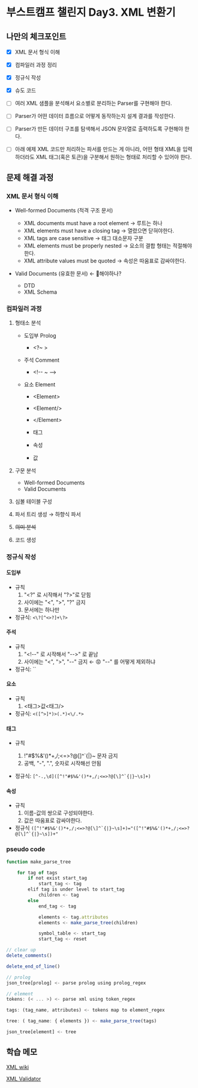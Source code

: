 # 부스트캠프 챌린지 Day3. XML 변환기

## 나만의 체크포인트

-   [x] XML 문서 형식 이해

-   [x] 컴파일러 과정 정리

-   [x] 정규식 작성

-   [x] 슈도 코드

-   [ ] 여러 XML 샘플을 분석해서 요소별로 분리하는 Parser를 구현해야 한다.

-   [ ] Parser가 어떤 데이터 흐름으로 어떻게 동작하는지 설계 결과를 작성한다.

-   [ ] Parser가 만든 데이터 구조를 탐색해서 JSON 문자열로 출력하도록 구현해야 한다.

-   [ ] 아래 예제 XML 코드만 처리하는 파서를 만드는 게 아니라, 어떤 형태 XML을 입력하더라도 XML 태그(혹은 토큰)을 구분해서 원하는 형태로 처리할 수 있어야 한다.

## 문제 해결 과정

### XML 문서 형식 이해

-   Well-formed Documents (적격 구조 문서)

    -   XML documents must have a root element &rightarrow; 루트는 하나
    -   XML elements must have a closing tag &rightarrow; 열렸으면 닫혀야한다.
    -   XML tags are case sensitive &rightarrow; 태그 대소문자 구분
    -   XML elements must be properly nested &rightarrow; 요소의 결합 형태는 적절해야한다.
    -   XML attribute values must be quoted &rightarrow; 속성은 따움표로 감싸야한다.

-   Valid Documents (유효한 문서) &leftarrow; 🤔해야하나?
    -   DTD
    -   XML Schema

### 컴파일러 과정

1. 형태소 분석

    - 도입부 Prolog
        - \<?~ >
    - 주석 Comment
        - \<!-- ~ -->
    - 요소 Element

        - \<Element></Element>
        - \<Element/>
        - \</Element>

        - 태그
        - 속성
        - 값

2. 구문 분석
    - Well-formed Documents
    - Valid Documents
3. 심볼 테이블 구성
4. 파서 트리 생성 &rightarrow; 하향식 파서
5. ~~의미 분석~~
6. 코드 생성

### 정규식 작성

#### 도입부

-   규칙
    1.  "\<?" 로 시작해서 "\?>"로 닫힘
    2.  사이에는 "<", ">", "?" 금지
    3.  문서에는 하나만
-   정규식: `<\?[^<>?]+\?>`

#### 주석

-   규칙
    1. "\<!--" 로 시작해서 "-->" 로 끝남
    2. 사이에는 "<", ">", "--" 금지 &leftarrow; 😡 "--" 를 어떻게 제외하냐
-   정규식: ``

#### 요소

-   규칙
    1.  <태그>값<태그/>
-   정규식: `<([^>]*)>(.*)<\/.*>`

#### 태그

-   규칙

    1.  !"#$%&'()\*+,/;<=>?@[\]^`{|}~ 문자 금지
    2.  공백, "-", ".", 숫자로 시작해선 안됨

-   정규식: `` [^-.,\d]([^!"#$%&'()*+,/;<=>?@[\]^`{|}~\s]+) ``

#### 속성

-   규칙
    1. 이름-값의 쌍으로 구성되야한다.
    2. 값은 따움표로 감싸야한다.
-   정규식 `` ([^!"#$%&'()*+,/;<=>?@[\]^`{|}~\s]+)="([^!"#$%&'()*+,/;<=>?@[\]^`{|}~\s])+" ``

### pseudo code

```js
function make_parse_tree

    for tag of tags
        if not exist start_tag
            start_tag <- tag
        elif tag is under level to start_tag
            children <- tag
        else
            end_tag <- tag

            elements <- tag.attributes
            elements <- make_parse_tree(children)

            symbol_table <- start_tag
            start_tag <- reset

// clear up
delete_comments()

delete_end_of_line()

// prolog
json_tree[prolog] <- parse prolog using prolog_regex

// element
tokens: (< ... >) <- parse xml using token_regex

tags: (tag_name, attributes) <- tokens map to element_regex

tree: ( tag_name: { elements }) <- make_parse_tree(tags)

json_tree[element] <- tree

```

## 학습 메모

[XML wiki](https://en.wikipedia.org/wiki/XML)

[XML Validator](https://www.w3schools.com/xml/xml_validator.asp)
